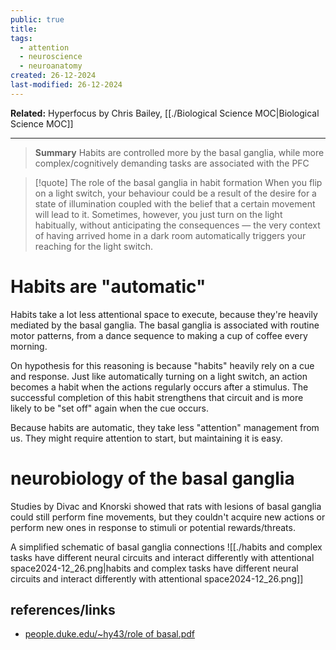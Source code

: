 ```yaml
---
public: true
title: 
tags:
  - attention
  - neuroscience
  - neuroanatomy
created: 26-12-2024
last-modified: 26-12-2024
---
```

**Related:** Hyperfocus by Chris Bailey, [[./Biological Science MOC|Biological Science MOC]]

---

> **Summary**
> Habits are controlled more by the basal ganglia, while more complex/cognitively demanding tasks are associated with the PFC


> [!quote] The role of the basal ganglia in habit formation
> When you flip on a light switch, your behaviour could be a result of the desire for a state of illumination coupled with the belief that a certain movement will lead to it. Sometimes, however, you just turn on the light habitually, without anticipating the consequences — the very context of having arrived home in a dark room automatically triggers your reaching for the light switch.

# Habits are "automatic"
Habits take a lot less attentional space to execute, because they're heavily mediated by the basal ganglia. The basal ganglia is associated with routine motor patterns, from a dance sequence to making a cup of coffee every morning.

On hypothesis for this reasoning is because "habits" heavily rely on a cue and response. Just like automatically turning on a light switch, an action becomes a habit when the actions regularly occurs after a stimulus. The successful completion of this habit strengthens that circuit and is more likely to be "set off" again when the cue occurs.

Because habits are automatic, they take less "attention" management from us. They might require attention to start, but maintaining it is easy.

# neurobiology of the basal ganglia
Studies by Divac and Knorski showed that rats with lesions of basal ganglia could still perform fine movements, but they couldn't acquire new actions or perform new ones in response to stimuli or potential rewards/threats.


A simplified schematic of basal ganglia connections
![[./habits and complex tasks have different neural circuits and interact differently with attentional space2024-12_26.png|habits and complex tasks have different neural circuits and interact differently with attentional space2024-12_26.png]]

## references/links
* [people.duke.edu/\~hy43/role of basal.pdf](https://people.duke.edu/~hy43/role%20of%20basal.pdf)

